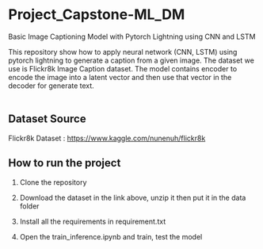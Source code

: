 # Project_Capstone-ML_DM

Basic Image Captioning Model with Pytorch Lightning using CNN and LSTM

This repository show how to apply neural network (CNN, LSTM) using pytorch lightning to generate a caption from a given image. The dataset we use is Flickr8k Image Caption dataset. The model contains encoder to encode the image into a latent vector and then use that vector in the decoder for generate text.
<br/> <br/>
## Dataset Source

Flickr8k Dataset : https://www.kaggle.com/nunenuh/flickr8k <br/>

## How to run the project 
1. Clone the repository 

2. Download the dataset in the link above, unzip it then put it in the data folder 

3. Install all the requirements in requirement.txt 

4. Open the train_inference.ipynb and train, test the model
